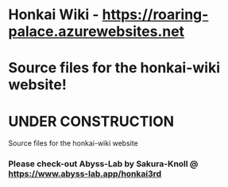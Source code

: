 # Honkai Wiki - https://roaring-palace.azurewebsites.net

Source files for the honkai-wiki website!
=======
# UNDER CONSTRUCTION

Source files for the honkai-wiki website

### Please check-out Abyss-Lab by Sakura-Knoll @ https://www.abyss-lab.app/honkai3rd
